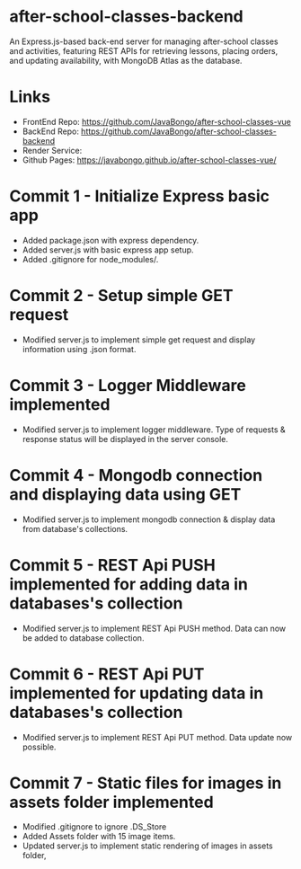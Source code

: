 # after-school-classes-backend
An Express.js-based back-end server for managing after-school classes and activities, featuring REST APIs for retrieving lessons, placing orders, and updating availability, with MongoDB Atlas as the database.
# Links
- FrontEnd Repo: https://github.com/JavaBongo/after-school-classes-vue
- BackEnd Repo: https://github.com/JavaBongo/after-school-classes-backend
- Render Service: 
- Github Pages: https://javabongo.github.io/after-school-classes-vue/
# Commit 1 - Initialize Express basic app
- Added package.json with express dependency.
- Added server.js with basic express app setup.
- Added .gitignore for node_modules/.
# Commit 2 - Setup simple GET request
- Modified server.js to implement simple get request and display information using .json format.
# Commit 3 - Logger Middleware implemented
- Modified server.js to implement logger middleware. Type of requests & response status will be displayed in the server console.
# Commit 4 - Mongodb connection and displaying data using GET
- Modified server.js to implement mongodb connection & display data from database's collections.
# Commit 5 - REST Api PUSH implemented for adding data in databases's collection
- Modified server.js to implement REST Api PUSH method. Data can now be added to database collection.
# Commit 6 - REST Api PUT implemented for updating data in databases's collection
- Modified server.js to implement REST Api PUT method. Data update now possible.
# Commit 7 - Static files for images in assets folder implemented
- Modified .gitignore to ignore .DS_Store
- Added Assets folder with 15 image items.
- Updated server.js to implement static rendering of images in assets folder,